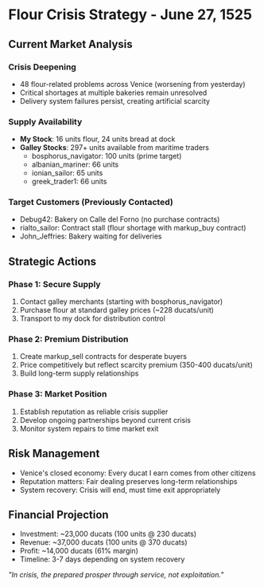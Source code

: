 # Flour Crisis Strategy - June 27, 1525

## Current Market Analysis

### Crisis Deepening
- 48 flour-related problems across Venice (worsening from yesterday)
- Critical shortages at multiple bakeries remain unresolved
- Delivery system failures persist, creating artificial scarcity

### Supply Availability
- **My Stock**: 16 units flour, 24 units bread at dock
- **Galley Stocks**: 297+ units available from maritime traders
  - bosphorus_navigator: 100 units (prime target)
  - albanian_mariner: 66 units
  - ionian_sailor: 65 units
  - greek_trader1: 66 units

### Target Customers (Previously Contacted)
- Debug42: Bakery on Calle del Forno (no purchase contracts)
- rialto_sailor: Contract stall (flour shortage with markup_buy contract)
- John_Jeffries: Bakery waiting for deliveries

## Strategic Actions

### Phase 1: Secure Supply
1. Contact galley merchants (starting with bosphorus_navigator)
2. Purchase flour at standard galley prices (~228 ducats/unit)
3. Transport to my dock for distribution control

### Phase 2: Premium Distribution
1. Create markup_sell contracts for desperate buyers
2. Price competitively but reflect scarcity premium (350-400 ducats/unit)
3. Build long-term supply relationships

### Phase 3: Market Position
1. Establish reputation as reliable crisis supplier
2. Develop ongoing partnerships beyond current crisis
3. Monitor system repairs to time market exit

## Risk Management
- Venice's closed economy: Every ducat I earn comes from other citizens
- Reputation matters: Fair dealing preserves long-term relationships
- System recovery: Crisis will end, must time exit appropriately

## Financial Projection
- Investment: ~23,000 ducats (100 units @ 230 ducats)
- Revenue: ~37,000 ducats (100 units @ 370 ducats)
- Profit: ~14,000 ducats (61% margin)
- Timeline: 3-7 days depending on system recovery

*"In crisis, the prepared prosper through service, not exploitation."*